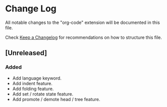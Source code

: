 # Change Log

All notable changes to the "org-code" extension will be documented in this file.

Check [Keep a Changelog](http://keepachangelog.com/) for recommendations on how to structure this file.

## [Unreleased]
### Added
- Add language keyword.
- Add indent feature.
- Add folding feature.
- Add set / rotate state feature.
- Add promote / demote head / tree feature.
